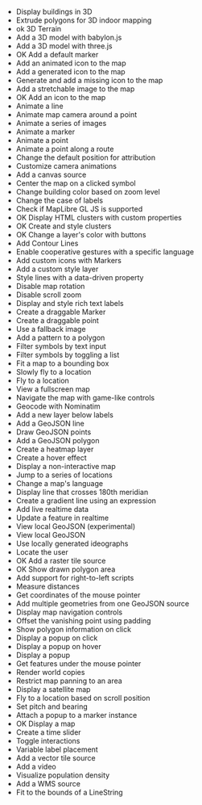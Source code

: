-    Display buildings in 3D
-    Extrude polygons for 3D indoor mapping
- ok 3D Terrain
-    Add a 3D model with babylon.js
-    Add a 3D model with three.js
- OK Add a default marker
-    Add an animated icon to the map
-    Add a generated icon to the map
-    Generate and add a missing icon to the map
-    Add a stretchable image to the map
- OK Add an icon to the map
-    Animate a line
-    Animate map camera around a point
-    Animate a series of images
-    Animate a marker
-    Animate a point
-    Animate a point along a route
-    Change the default position for attribution
-    Customize camera animations
-    Add a canvas source
-    Center the map on a clicked symbol
-    Change building color based on zoom level
-    Change the case of labels
-    Check if MapLibre GL JS is supported
- OK Display HTML clusters with custom properties
- OK Create and style clusters
- OK Change a layer's color with buttons
-    Add Contour Lines
-    Enable cooperative gestures with a specific language
-    Add custom icons with Markers
-    Add a custom style layer
-    Style lines with a data-driven property
-    Disable map rotation
-    Disable scroll zoom
-    Display and style rich text labels
-    Create a draggable Marker
-    Create a draggable point
-    Use a fallback image
-    Add a pattern to a polygon
-    Filter symbols by text input
-    Filter symbols by toggling a list
-    Fit a map to a bounding box
-    Slowly fly to a location
-    Fly to a location
-    View a fullscreen map
-    Navigate the map with game-like controls
-    Geocode with Nominatim
-    Add a new layer below labels
-    Add a GeoJSON line
-    Draw GeoJSON points
-    Add a GeoJSON polygon
-    Create a heatmap layer
-    Create a hover effect
-    Display a non-interactive map
-    Jump to a series of locations
-    Change a map's language
-    Display line that crosses 180th meridian
-    Create a gradient line using an expression
-    Add live realtime data
-    Update a feature in realtime
-    View local GeoJSON (experimental)
-    View local GeoJSON
-    Use locally generated ideographs
-    Locate the user
- OK Add a raster tile source
- OK Show drawn polygon area
-    Add support for right-to-left scripts
-    Measure distances
-    Get coordinates of the mouse pointer
-    Add multiple geometries from one GeoJSON source
-    Display map navigation controls
-    Offset the vanishing point using padding
-    Show polygon information on click
-    Display a popup on click
-    Display a popup on hover
-    Display a popup
-    Get features under the mouse pointer
-    Render world copies
-    Restrict map panning to an area
-    Display a satellite map
-    Fly to a location based on scroll position
-    Set pitch and bearing
-    Attach a popup to a marker instance
- OK Display a map
-    Create a time slider
-    Toggle interactions
-    Variable label placement
-    Add a vector tile source
-    Add a video
-    Visualize population density
-    Add a WMS source
-    Fit to the bounds of a LineString
